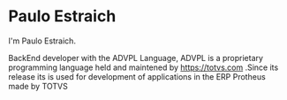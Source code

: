 
# Paulo Estraich

I'm Paulo Estraich.

BackEnd developer with the ADVPL Language, ADVPL is a proprietary programming 
language held and maintened by https://totvs.com .Since its release its is used for development of applications in the ERP Protheus made by TOTVS

